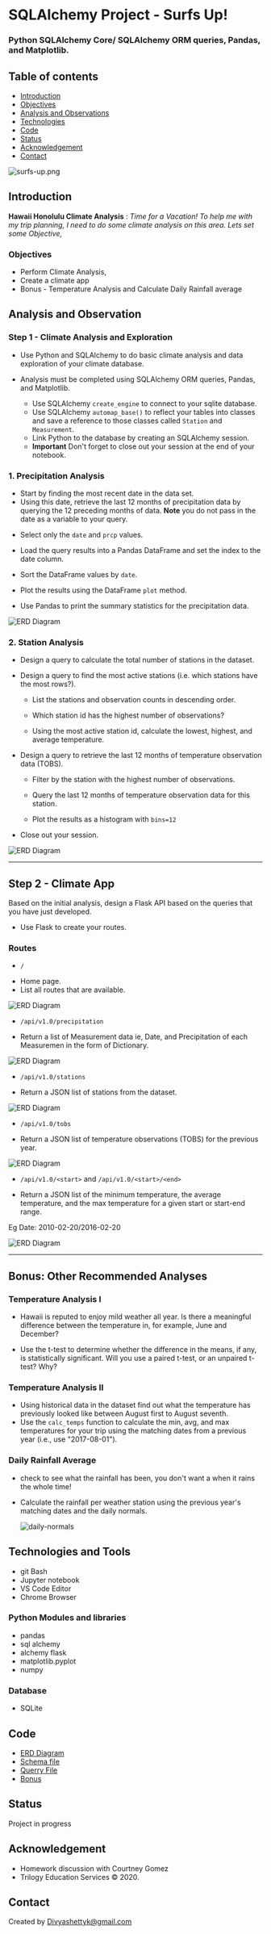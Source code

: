 # SQLAlchemy  Project - Surfs Up!### Python SQLAlchemy Core/ SQLAlchemy ORM queries, Pandas, and Matplotlib.## Table of contents* [Introduction ](#introduction )* [Objectives ](#objectives)* [Analysis and Observations ](#analysis-and-observation)* [Technologies](#technologies)* [Code](#code)* [Status](#status)* [Acknowledgement ](#acknowledgement )* [Contact](#contact)![surfs-up.png](Images/surfs-up.png)## Introduction__Hawaii Honolulu Climate Analysis__  : *Time for a Vacation! To help me with my trip planning, I need to do some climate analysis on this area. Lets set some Objective,*### Objectives- Perform Climate Analysis, - Create a climate app- Bonus - Temperature Analysis and Calculate Daily Rainfall average## Analysis and Observation### Step 1 - Climate Analysis and Exploration- Use Python and SQLAlchemy to do basic climate analysis and data exploration of your climate database. - Analysis must be completed using SQLAlchemy ORM queries, Pandas, and Matplotlib.	* Use SQLAlchemy `create_engine` to connect to your sqlite database.	* Use SQLAlchemy `automap_base()` to reflect your tables into classes and save a reference 	   to those classes called `Station` and `Measurement`.	* Link Python to the database by creating an SQLAlchemy session.	* **Important** Don't forget to close out your session at the end of your notebook.### 1. Precipitation Analysis - Start by finding the most recent date in the data set.- Using this date, retrieve the last 12 months of precipitation data by querying the 12 preceding months of data. **Note** you do not pass in the date as a variable to your query.* Select only the `date` and `prcp` values.* Load the query results into a Pandas DataFrame and set the index to the date column.* Sort the DataFrame values by `date`.* Plot the results using the DataFrame `plot` method.* Use Pandas to print the summary statistics for the precipitation data.![ERD Diagram](./EmployeeSQL/Data-Modeling-ERD/PH_ERDiagram.png) ### 2. Station Analysis* Design a query to calculate the total number of stations in the dataset.* Design a query to find the most active stations (i.e. which stations have the most rows?).  * List the stations and observation counts in descending order.  * Which station id has the highest number of observations?  * Using the most active station id, calculate the lowest, highest, and average temperature.* Design a query to retrieve the last 12 months of temperature observation data (TOBS).  * Filter by the station with the highest number of observations.  * Query the last 12 months of temperature observation data for this station.  * Plot the results as a histogram with `bins=12`* Close out your session.![ERD Diagram](./EmployeeSQL/Data-Modeling-ERD/PH_ERDiagram.png) - - -## Step 2 - Climate AppBased on the initial analysis, design a Flask API based on the queries that you have just developed.* Use Flask to create your routes.### Routes* `/`- Home page.- List all routes that are available.![ERD Diagram](./EmployeeSQL/Data-Modeling-ERD/PH_ERDiagram.png) * `/api/v1.0/precipitation`- Return a list of Measurement data ie, Date, and Precipitation of each Measuremen in the form of Dictionary.![ERD Diagram](./EmployeeSQL/Data-Modeling-ERD/PH_ERDiagram.png)   * `/api/v1.0/stations`- Return a JSON list of stations from the dataset.![ERD Diagram](./EmployeeSQL/Data-Modeling-ERD/PH_ERDiagram.png) * `/api/v1.0/tobs`- Return a JSON list of temperature observations (TOBS) for the previous year.![ERD Diagram](./EmployeeSQL/Data-Modeling-ERD/PH_ERDiagram.png) * `/api/v1.0/<start>` and `/api/v1.0/<start>/<end>`-  Return a JSON list of the minimum temperature, the average temperature, and the max temperature for a given start or start-end range.Eg Date: 2010-02-20/2016-02-20![ERD Diagram](./EmployeeSQL/Data-Modeling-ERD/PH_ERDiagram.png) - - -------------------------------------------------------------------------------------------## Bonus: Other Recommended Analyses### Temperature Analysis I* Hawaii is reputed to enjoy mild weather all year. Is there a meaningful difference between the temperature in, for example, June and December?* Use the t-test to determine whether the difference in the means, if any, is statistically significant. Will you use a paired t-test, or an unpaired t-test? Why?### Temperature Analysis II-  Using historical data in the dataset find out what the temperature has previously looked like between August first to August seventh.- Use the `calc_temps` function to calculate the min, avg, and max temperatures for your trip using the matching dates from a previous year (i.e., use "2017-08-01").### Daily Rainfall Average* check to see what the rainfall has been, you don't want a when it rains the whole time!* Calculate the rainfall per weather station using the previous year's matching dates and the daily normals.   ![daily-normals](Images/daily-normals.png)## Technologies and Tools* git Bash* Jupyter notebook* VS Code Editor* Chrome Browser### Python Modules and libraries* pandas * sql alchemy* alchemy flask* matplotlib.pyplot* numpy### Database* SQLite## Code - [ERD Diagram](/EmployeeSQL/Data-Modeling-ERD/PH_ERDiagram.png)- [Schema file](/EmployeeSQL/Data-Modeling-ERD/PH_ERD-Schema.sql)- [Querry File](/EmployeeSQL/Data_Analysis/PH_querry.sql)- [Bonus](/Bonus/PH-Bonus.ipynb)## StatusProject in progress## Acknowledgement - Homework discussion with Courtney Gomez- Trilogy Education Services © 2020.## ContactCreated by [Divyashettyk@gmail.com](#divyashettyk@gmail.com)